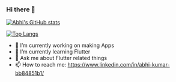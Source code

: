 ### Hi there 👋
[![Abhi's GitHub stats](https://github-readme-stats.vercel.app/api?username=abhistark007&show_icons=true&theme=tokyonight)](https://github.com/anuraghazra/github-readme-stats)

[![Top Langs](https://github-readme-stats.vercel.app/api/top-langs/?username=abhistark007)](https://github.com/anuraghazra/github-readme-stats)


- 🔭 I’m currently working on making Apps
- 🌱 I’m currently learning Flutter
- 💬 Ask me about Flutter related things
- 📫 How to reach me: https://www.linkedin.com/in/abhi-kumar-bb84851b1/


